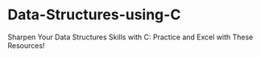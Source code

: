 # Data-Structures-using-C
Sharpen Your Data Structures Skills with C: Practice and Excel with These Resources!
